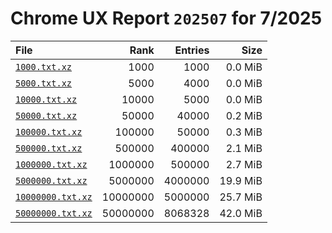 # Chrome UX Report `202507` for 7/2025

| File | Rank | Entries | Size |
|:-----|-----:|--------:|-----:|
| [`1000.txt.xz`](https://github.com/crissyfield/crux-dumps/raw/main/2025/07/1000.txt.xz) | 1000 | 1000 | 0.0 MiB |
| [`5000.txt.xz`](https://github.com/crissyfield/crux-dumps/raw/main/2025/07/5000.txt.xz) | 5000 | 4000 | 0.0 MiB |
| [`10000.txt.xz`](https://github.com/crissyfield/crux-dumps/raw/main/2025/07/10000.txt.xz) | 10000 | 5000 | 0.0 MiB |
| [`50000.txt.xz`](https://github.com/crissyfield/crux-dumps/raw/main/2025/07/50000.txt.xz) | 50000 | 40000 | 0.2 MiB |
| [`100000.txt.xz`](https://github.com/crissyfield/crux-dumps/raw/main/2025/07/100000.txt.xz) | 100000 | 50000 | 0.3 MiB |
| [`500000.txt.xz`](https://github.com/crissyfield/crux-dumps/raw/main/2025/07/500000.txt.xz) | 500000 | 400000 | 2.1 MiB |
| [`1000000.txt.xz`](https://github.com/crissyfield/crux-dumps/raw/main/2025/07/1000000.txt.xz) | 1000000 | 500000 | 2.7 MiB |
| [`5000000.txt.xz`](https://github.com/crissyfield/crux-dumps/raw/main/2025/07/5000000.txt.xz) | 5000000 | 4000000 | 19.9 MiB |
| [`10000000.txt.xz`](https://github.com/crissyfield/crux-dumps/raw/main/2025/07/10000000.txt.xz) | 10000000 | 5000000 | 25.7 MiB |
| [`50000000.txt.xz`](https://github.com/crissyfield/crux-dumps/raw/main/2025/07/50000000.txt.xz) | 50000000 | 8068328 | 42.0 MiB |
